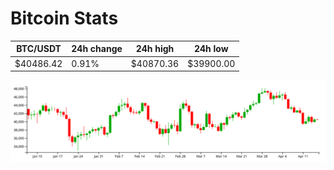 # Bitcoin Stats

BTC/USDT|24h change|24h high|24h low|
|---|---|---|---|
|$40486.42|0.91%|$40870.36|$39900.00|

<img src="./chart.svg">
